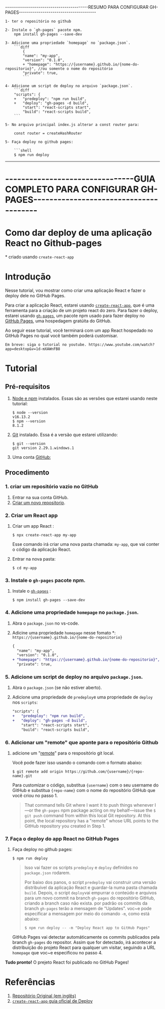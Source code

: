 
------------------------------------------RESUMO PARA CONFIGURAR GH-PAGES---------------------------------------

    1- ter o repositório no github

    2- Instale o `gh-pages` pacote npm.
        npm install gh-pages --save-dev

    3- Adicione uma propriedade `homepage` no `package.json`.
        ```diff
            {
            "name": "my-app",
            "version": "0.1.0",
            + "homepage": "https://{username}.github.io/{nome-do-repositorio}", //ou somente o nome do repositório
            "private": true,
            ```  

    4- Adicione um script de deploy no arquivo `package.json`.
        ```diff
        "scripts": {
        +   "predeploy": "npm run build",
        +   "deploy": "gh-pages -d build",
            "start": "react-scripts start",
            "build": "react-scripts build",
        ```

    5- No arquivo principal index.js alterar a const router para:

        const router = createHashRouter
            
    5- Faça deploy no github pages:

        ```shell
        $ npm run deploy

----------------------------------------------------------------------------------------------------------------








# --------------------------------GUIA COMPLETO PARA CONFIGURAR GH-PAGES---------------------------------------

# Como dar deploy de uma aplicação React no Github-pages 

\* criado usando `create-react-app`

# Introdução
Nesse tutorial, vou mostrar como criar uma aplicação React e fazer o deploy dele no GitHub Pages.

Para criar a aplicação React, estarei usando [`create-react-app`](https://create-react-app.dev/), que é uma ferramenta para a criação de um projeto react do zero. Para fazer o deploy, estarei usando [`gh-pages`](https://github.com/tschaub/gh-pages), um pacote npm usado para fazer deploy no [GitHub Pages](https://docs.github.com/en/pages/getting-started-with-github-pages/about-github-pages), uma hospedagem gratúita do GitHub.

Ao seguir esse tutorial, você terminará com um app React hospedado no GitHub Pages no qual você também poderá customisar.

    Em breve: siga o tutorial no youtube. https://www.youtube.com/watch?app=desktop&v=1d-mXAWnFB8

# Tutorial

## Pré-requisitos

1. [Node e npm](https://nodejs.org/en/download/) instalados. Essas são as versões que estarei usando neste tutorial:

    ```
    $ node --version
    v16.13.2
    $ npm --version
    8.1.2
    ```
    
2. [Git](https://git-scm.com/book/en/v2/Getting-Started-Installing-Git) instalado. Essa é a versão que estarei utilizando:

    ```
    $ git --version
    git version 2.29.1.windows.1
    ```

3. Uma conta [GitHub](https://github.com/signup);

## Procedimento

### 1. criar um repositório **vazio** no GitHub

1. Entrar na sua conta GitHub.
2. [Criar um novo repositorio](https://github.com/new).


### 2. Criar um React app

1. Criar um app React :

  
    ```shell
    $ npx create-react-app my-app
    ```

    Esse comando irá criar uma nova pasta chamada: `my-app`, que vai conter o código da aplicação React.

2. Entrar na nova pasta:
  
    ```shell
    $ cd my-app
    ```


### 3. Instale o `gh-pages` pacote npm.

1. Instale o [`gh-pages`](https://github.com/tschaub/gh-pages) :
 
    ```shell
    $ npm install gh-pages --save-dev
    ```


### 4. Adicione uma propriedade `homepage` no `package.json`.

1. Abra o `package.json` no vs-code.
   

2. Adicine uma propriedade `homepage` nesse fomato \*: `https://{username}.github.io/{nome-do-repositorio}`

    
    ```diff
    {
      "name": "my-app",
      "version": "0.1.0",
    + "homepage": "https://{username}.github.io/{nome-do-repositorio}", //ou somente o nome do repositório
      "private": true,
    ```

### 5. Adicione um script de deploy no arquivo `package.json`.

1. Abra  o `package.json` (se não estiver aberto).
   

2. Adicione uma propriedade de `predeploy`e uma propriedade de  `deploy` nos `scripts`:

    ```diff
    "scripts": {
    +   "predeploy": "npm run build",
    +   "deploy": "gh-pages -d build",
        "start": "react-scripts start",
        "build": "react-scripts build",
    ```


### 6. Adicionar um "remote" que aponte para o repositório Github

1. adicione um "[remote](https://git-scm.com/docs/git-remote)" para o respositório git local.

    Você pode fazer isso usando o comando com o formato abaixo: 
    
    ```shell
    $ git remote add origin https://github.com/{username}/{repo-name}.git
    ```
    
    Para customizar o código, substitua `{username}` com o seu username do GitHub e substitua `{repo-name}`  com o nome do repositório GitHub que você criou no passo 1.


    > That command tells Git where I want it to push things whenever I—or the `gh-pages` npm package acting on my behalf—issue the `$ git push` command from within this local Git repository.
At this point, the local repository has a "remote" whose URL points to the GitHub repository you created in Step 1.

### 7. Faça o deploy do app React no GitHub Pages

1. Faça deploy no github pages:

    ```shell
    $ npm run deploy
    ```

    > Isso vai fazer os scripts `predeploy` e  `deploy` definidos no `package.json` rodarem.
    >
    > Por baixo dos panos, o script `predeploy` vai construir uma versão distribuível da aplicação React e guardar-la numa pasta chamada  `build`. Depois, o script `deploy`vai empurrar o conteúdo e arquivos para um novo commit na branch `gh-pages` do repositório GitHub, criando a branch caso não exista.
    > por padrão os commits da branch `gh-pages` terão a mensagem de "Updates". voc~e pode especificar a mensagem por meio do comando `-m`, como está abaixo:
    > ```shell
    > $ npm run deploy -- -m "Deploy React app to GitHub Pages"
    > ```
    GitHub Pages vai detectar automáticamente os commits publicados pela branch `gh-pages` do repositor. Assim que for detectado, irá acontecer a distribuição do projeto React para qualquer um visitar, seguindo a URL `homepage` que voc~e especificou no passo 4.

**Tudo pronto!** O prejeto React foi publicado no GitHub Pages! 
  
# Referências

1. [ Repositório Original (em inglês) ](https://github.com/gitname/react-gh-pages)
2. [ `create-react-app` guia oficial de Deploy](https://create-react-app.dev/docs/deployment/#github-pages)